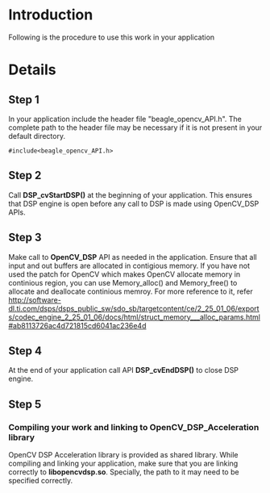 # Introduction #

Following is the procedure to use this work in your application


# Details #

## Step 1 ##

In your application include the header file "beagle\_opencv\_API.h". The complete path to the header file may be necessary if it is not present in your default directory.

```
#include<beagle_opencv_API.h>
```

## Step 2 ##
Call **DSP\_cvStartDSP()** at the beginning of your application. This ensures that DSP engine is open before any call to DSP is made using OpenCV\_DSP APIs.

## Step 3 ##
Make call to **OpenCV\_DSP** API as needed in the application. Ensure that all input and out buffers are allocated in contigious memory. If you have not used the patch for OpenCV which makes OpenCV allocate memory in continious region, you can use Memory\_alloc() and Memory\_free() to allocate and deallocate continious memroy. For more reference to it, refer http://software-dl.ti.com/dsps/dsps_public_sw/sdo_sb/targetcontent/ce/2_25_01_06/exports/codec_engine_2_25_01_06/docs/html/struct_memory___alloc_params.html#ab8113726ac4d721815cd6041ac236e4d

## Step 4 ##
At the end of your application call API **DSP\_cvEndDSP()** to close DSP engine.

## Step 5 ##
### Compiling your work and linking to OpenCV\_DSP\_Acceleration library ###
OpenCV DSP Acceleration library is provided as shared library. While compiling and linking your application, make sure that you are linking correctly to **libopencvdsp.so**. Specially, the path to it may need to be specified correctly.